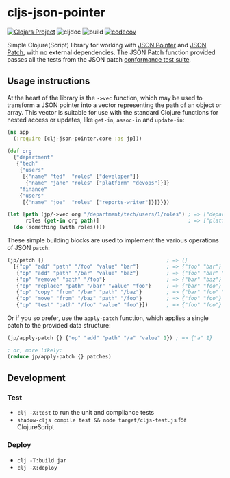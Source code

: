 # cljs-json-pointer
[![Clojars Project](https://img.shields.io/clojars/v/by.borge/clj-json-pointer.svg)](https://clojars.org/by.borge/clj-json-pointer)
![cljdoc](https://cljdoc.org/badge/by.borge/clj-json-pointer)
![build](https://github.com/borgeby/clj-json-pointer/actions/workflows/check.yml/badge.svg)
[![codecov](https://codecov.io/github/borgeby/clj-json-pointer/branch/main/graph/badge.svg?token=0T30IGULJ2)](https://codecov.io/github/borgeby/clj-json-pointer)

Simple Clojure(Script) library for working with [JSON Pointer](https://www.rfc-editor.org/rfc/rfc6901) and 
[JSON Patch](https://datatracker.ietf.org/doc/html/rfc6902/), with no external dependencies. The JSON Patch function
provided passes all the tests from the JSON patch [conformance test suite](https://github.com/json-patch/json-patch-tests). 

## Usage instructions

At the heart of the library is the `->vec` function, which may be used to transform a JSON pointer into a vector
representing the path of an object or array. This vector is suitable for use with the standard Clojure functions for
nested access or updates, like `get-in`, `assoc-in` and `update-in`:

```clojure
(ns app
  (:require [clj-json-pointer.core :as jp]))

(def org
  {"department"
   {"tech"
    {"users"
     [{"name" "ted"  "roles" ["developer"]}
      {"name" "jane" "roles" ["platform" "devops"]}]}
    "finance"
    {"users"
     [{"name" "joe"  "roles" ["reports-writer"]}]}}})

(let [path (jp/->vec org "/department/tech/users/1/roles") ; => ["department" "tech" 1 "users" "roles"]
      roles (get-in org path)]                             ; => ["platform" "devops"]
  (do (something (with roles))))
```

These simple building blocks are used to implement the various operations of JSON `patch`:

```clojure
(jp/patch {}                                        ; => {}
  [{"op" "add" "path" "/foo" "value" "bar"}         ; => {"foo" "bar"}
   {"op" "add" "path" "/bar" "value" "baz"}         ; => {"foo" "bar" "bar" "baz}
   {"op" "remove" "path" "/foo"}                    ; => {"bar" "baz"}
   {"op" "replace" "path" "/bar" "value" "foo"}     ; => {"bar" "foo"}          
   {"op" "copy" "from" "/bar" "path" "/baz"}        ; => {"bar" "foo" "baz" "foo"}                
   {"op" "move" "from" "/baz" "path" "/foo"}        ; => {"foo" "foo"}
   {"op" "test" "path" "/foo" "value" "foo"}])      ; => {"foo" "foo"}
```

Or if you so prefer, use the `apply-patch` function, which applies a single patch to the provided data structure:

```clojure
(jp/apply-patch {} {"op" "add" "path" "/a" "value" 1}) ; => {"a" 1}

; or, more likely:
(reduce jp/apply-patch {} patches)
```

## Development

### Test

* `clj -X:test` to run the unit and compliance tests
* `shadow-cljs compile test && node target/cljs-test.js` for ClojureScript

### Deploy

* `clj -T:build jar`
* `clj -X:deploy`
